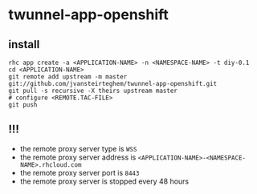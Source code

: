 # twunnel-app-openshift

## install

```
rhc app create -a <APPLICATION-NAME> -n <NAMESPACE-NAME> -t diy-0.1
cd <APPLICATION-NAME>
git remote add upstream -m master git://github.com/jvansteirteghem/twunnel-app-openshift.git
git pull -s recursive -X theirs upstream master
# configure <REMOTE.TAC-FILE>
git push
```

## !!!

- the remote proxy server type is ```WSS```
- the remote proxy server address is ```<APPLICATION-NAME>-<NAMESPACE-NAME>.rhcloud.com```
- the remote proxy server port is ```8443```
- the remote proxy server is stopped every 48 hours